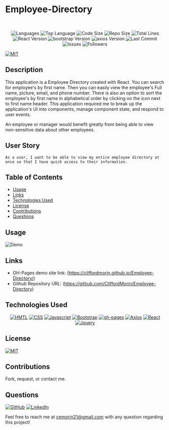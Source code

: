 # Employee-Directory

</br>
<p align="center">
    <img src="https://img.shields.io/github/languages/count/CliffordMorin/Employee-Directory?style=plastic" alt="Languages" />
    <img src="https://img.shields.io/github/languages/top/CliffordMorin/Employee-Directory?style=plastic&labelColor=yellow" alt="Top Language" />
    <img src="https://img.shields.io/github/languages/code-size/CliffordMorin/Employee-Directory?style=plastic" alt="Code Size" />
    <img src="https://img.shields.io/github/repo-size/CliffordMorin/Employee-Directory?style=plastic" alt="Repo Size" />   
    <img src="https://img.shields.io/tokei/lines/github/CliffordMorin/Employee-Directory?style=plastic" alt="Total Lines" />
    <img src="https://img.shields.io/github/package-json/dependency-version/CliffordMorin/Employee-Directory/react?style=plastic" alt="React Version" />
    <img src="https://img.shields.io/github/package-json/dependency-version/CliffordMorin/Employee-Directory/bootstrap?style=plastic" alt="bootstrap Version" />
    <img src="https://img.shields.io/github/package-json/dependency-version/CliffordMorin/Employee-Directory/axios?style=plastic" alt="axios Version" />
    <img src="https://img.shields.io/github/last-commit/CliffordMorin/Employee-Directory?style=plastic" alt="Last Commit" />  
    <img src="https://img.shields.io/github/issues/CliffordMorin/Employee-Directory?style=plastic" alt="Issues" />  
    <img src="https://img.shields.io/github/followers/CliffordMorin?style=social" alt="Followers" />  
</p>

[![MIT](https://img.shields.io/badge/license-MIT-green?style=plastic)](https://github.com/git/git-scm.com/blob/main/MIT-LICENSE.txt)

## Description

This application is a Employee Directory created with React. You can search for employee's by first name. Then you can easily view the employee's Full name, picture, email, and phone number. There is also an option to sort the employee's by first name in alphabetical order by clicking on the icon next to first name header. This application required me to break up the application's UI into components, manage component state, and respond to user events.

An employee or manager would benefit greatly from being able to view non-sensitive data about other employees.

## User Story

```
As a user, I want to be able to view my entire employee directory at
once so that I have quick access to their information.
```

## Table of Contents

- [Usage](#usage)
- [Links](#links)
- [Technologies Used](#technologies-used)
- [License](#license)
- [Contributions](#contributions)
- [Questions](#questions)

## Usage

![Demo](public/images/demo.gif)

## Links

- GH-Pages demo site link: (https://cliffordmorin.github.io/Employee-Directory/)
- Github Repository URL: (https://github.com/CliffordMorin/Employee-Directory)

## Technologies Used

<p align="center">
    <a href="https://developer.mozilla.org/en-US/docs/Web/HTML"><img src="https://img.shields.io/badge/-HTML-orange?style=for-the-badge"  alt="HMTL" /></a>
    <a href="https://developer.mozilla.org/en-US/docs/Web/CSS"><img src="https://img.shields.io/badge/-CSS-blue?style=for-the-badge" alt="CSS" /></a>
    <a href="https://www.javascript.com/"><img src="https://img.shields.io/badge/-Javascript-yellow?style=for-the-badge" alt="Javascript" /></a>
    <a href="https://getbootstrap.com/"><img src="https://img.shields.io/badge/-Bootstrap-blueviolet?style=for-the-badge" alt="Bootstrap" /></a>
    <a href="https://www.npmjs.com/package/gh-pages"><img src="https://img.shields.io/badge/-ghpages-orange?style=for-the-badge" alt="gh-pages" /></a>
    <a href="https://www.npmjs.com/package/axios"><img src="https://img.shields.io/badge/-Axios-blue?style=for-the-badge" alt="Axios" /></a>
    <a href="https://reactjs.org/"><img src="https://img.shields.io/badge/-React-blue?style=for-the-badge" alt="React" /></a>
     <a href="https://jquery.com/"><img src="https://img.shields.io/badge/-Jquery-yellow?style=for-the-badge" alt="Jquery" /></a>
</p>

## License

[![MIT](https://img.shields.io/badge/license-MIT-green?style=plastic)](https://github.com/git/git-scm.com/blob/main/MIT-LICENSE.txt)

## Contributions

Fork, request, or contact me.

## Questions

[![GitHub](https://img.shields.io/badge/My%20GitHub-Click%20Me!-blueviolet?style=plastic&logo=GitHub)](https://github.com/CliffordMorin)
[![LinkedIn](https://img.shields.io/badge/My%20LinkedIn-Click%20Me!-grey?style=plastic&logo=LinkedIn&labelColor=blue)](https://www.linkedin.com/in/morin-clifford-129888a9/)

Feel free to reach me at cemorin21@gmail.com with any question regarding this project!
